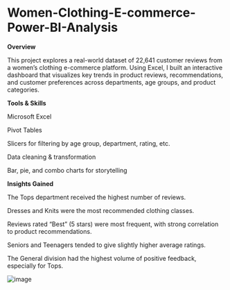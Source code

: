 # Women-Clothing-E-commerce-Power-BI-Analysis

**Overview**

This project explores a real-world dataset of 22,641 customer reviews from a women’s clothing e-commerce platform. Using Excel, I built an interactive dashboard that visualizes key trends in product reviews, recommendations, and customer preferences across departments, age groups, and product categories.


**Tools & Skills**

Microsoft Excel

Pivot Tables

Slicers for filtering by age group, department, rating, etc.

Data cleaning & transformation

Bar, pie, and combo charts for storytelling



**Insights Gained**

The Tops department received the highest number of reviews.

Dresses and Knits were the most recommended clothing classes.

Reviews rated “Best” (5 stars) were most frequent, with strong correlation to product recommendations.

Seniors and Teenagers tended to give slightly higher average ratings.

The General division had the highest volume of positive feedback, especially for Tops.


![image](https://github.com/user-attachments/assets/de13eaec-2b7e-4177-b5ba-39a196f6567b)

